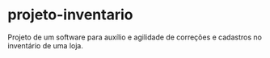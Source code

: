# projeto-inventario
Projeto de um software para auxílio e agilidade de correções e cadastros no inventário de uma loja.
